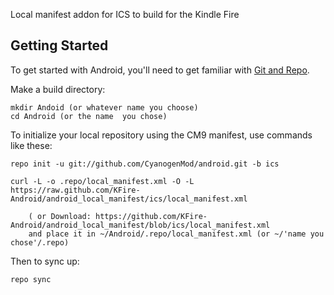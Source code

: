 Local manifest addon for ICS to build for the Kindle Fire

Getting Started
---------------

To get started with Android, you'll need to get
familiar with [Git and Repo](http://source.android.com/download/using-repo).

Make a build directory:

	mkdir Andoid (or whatever name you choose)
	cd Android (or the name  you chose)
	

To initialize your local repository using the CM9 manifest, use commands like these:

    repo init -u git://github.com/CyanogenMod/android.git -b ics
    
    curl -L -o .repo/local_manifest.xml -O -L https://raw.github.com/KFire-Android/android_local_manifest/ics/local_manifest.xml

    	( or Download: https://github.com/KFire-Android/android_local_manifest/blob/ics/local_manifest.xml
		and place it in ~/Android/.repo/local_manifest.xml (or ~/'name you chose'/.repo)

Then to sync up:

    repo sync

